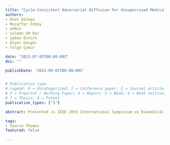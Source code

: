 ```yaml
---
title: "Cycle-Consistent Adversarial Diffusion For Unsupervised Medical Image Translation"
authors:
- Onat Dalmaz
- Muzaffer Özbey
- admin
- Salman UH Dar
- Şaban Öztürk
- Alper Güngör
- Tolga Çukur

date: "2023-07-05T00:00:00Z"
doi: ""

publishDate: '2023-09-01T00:00:00Z'


# Publication type.
# Legend: 0 = Uncategorized; 1 = Conference paper; 2 = Journal article;
# 3 = Preprint / Working Paper; 4 = Report; 5 = Book; 6 = Book section;
# 7 = Thesis; 8 = Patent
publication_types: ["1"]

abstract: Presented in IEEE 20th International Symposium on Biomedical Imaging (ISBI)

tags:
- Source Themes
featured: false

---
```

